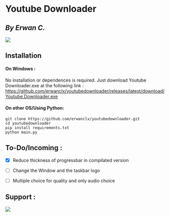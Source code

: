 # Youtube Downloader
## _By Erwan C._

![](http://ForTheBadge.com/images/badges/made-with-python.svg)

## Installation

#### On Windows :

No installation or dependences is required. Just download Youtube Downloader.exe at the following link : https://github.com/erwanclx/youtubedownloader/releases/latest/download/Youtube.Downloader.exe

#### On other OS/Using Python:

```git
git clone https://github.com/erwanclx/youtubedownloader.git
cd youtubedownloader
pip install requirements.txt
python main.py
```

## To-Do/Incoming :

- [x]  Reduce thickness of progressbar in compilated version

- [ ]  Change the Window and the taskbar logo

- [ ]  Multiple choice for quality and only audio choice



## Support :

[![](https://img.shields.io/badge/PayPal-00457C?style=for-the-badge&logo=paypal&logoColor=white)](https://paypal.me/erwanclx)
